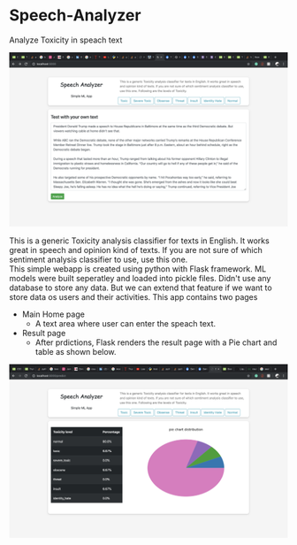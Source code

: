 # Speech-Analyzer
Analyze Toxicity in speach text
<p>
  <img src="speech_analyzer.png">
</p>
This is a generic Toxicity analysis classifier for texts in English. It works great in speech and opinion kind of texts. If you are not sure of which sentiment analysis classifier to use, use this one.
<br>
This simple webapp is created using python with Flask framework. ML models were built seperatley and loaded into pickle files. Didn't use any database to store any data. But we can extend that feature if we want to store data os users and their activities. This app contains two pages

- Main Home page
  - A text area where user can enter the speach text.
- Result page
  - After prdictions, Flask renders the result page with a Pie chart and table as shown below.

<p>
    <img src="speech_result.png">
</p>